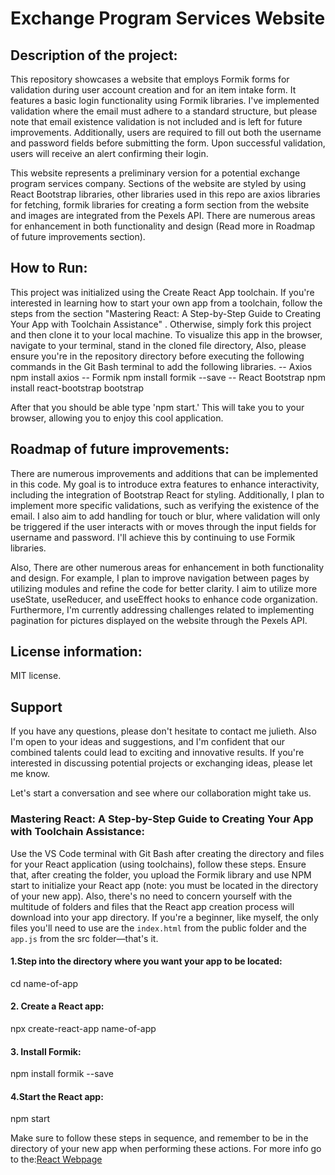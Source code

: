 # Exchange Program Services Website

## Description of the project:
 This repository showcases a website that employs Formik forms for validation during user account creation and for an item intake form. It features a basic login functionality using Formik libraries. I've implemented validation where the email must adhere to a standard structure, but please note that email existence validation is not included and is left for future improvements. Additionally, users are required to fill out both the username and password fields before submitting the form. Upon successful validation, users will receive an alert confirming their login.

This website represents a preliminary version for a potential exchange program services company. Sections of the website are styled by using React Bootstrap libraries, other libraries used in this repo are axios libraries for fetching, formik libraries for creating a form section from the website and images are integrated from the Pexels API. There are numerous areas for enhancement in both functionality and design (Read more in Roadmap of future improvements section).

## How to Run:
This project was initialized using the Create React App toolchain. If you're interested in learning how to start your own app from a toolchain, follow the steps from the section "Mastering React: A Step-by-Step Guide to Creating Your App with Toolchain Assistance" . Otherwise, simply fork this project and then clone it to your local machine. To visualize this app in the browser, navigate to your terminal, stand in the cloned file directory, Also, please ensure you're in the repository directory before executing the following commands in the Git Bash terminal to add the following libraries.
-- Axios
npm install axios
-- Formik 
npm install formik --save
-- React Bootstrap
npm install react-bootstrap bootstrap

After that you should be able type 'npm start.' This will take you to your browser, allowing you to enjoy this cool application.


## Roadmap of future improvements:
There are numerous improvements and additions that can be implemented in this code. My goal is to introduce extra features to enhance interactivity, including the integration of Bootstrap React for styling. Additionally, I plan to implement more specific validations, such as verifying the existence of the email. I also aim to add handling for touch or blur, where validation will only be triggered if the user interacts with or moves through the input fields for username and password. I'll achieve this by continuing to use Formik libraries.

Also, There are other numerous areas for enhancement in both functionality and design. For example, I plan to improve navigation between pages by utilizing modules and refine the code for better clarity. I aim to utilize more useState, useReducer, and useEffect hooks to enhance code organization. Furthermore, I'm currently addressing challenges related to implementing pagination for pictures displayed on the website through the Pexels API.

## License information:
MIT license.

## Support
If you have any questions, please don't hesitate to contact me julieth. Also I'm open to your ideas and suggestions, and I'm confident that our combined talents could lead to exciting and innovative results. If you're interested in discussing potential projects or exchanging ideas, please let me know.

Let's start a conversation and see where our collaboration might take us.


### Mastering React: A Step-by-Step Guide to Creating Your App with Toolchain Assistance:

Use the VS Code terminal with Git Bash after creating the directory and files for your React application (using toolchains), follow these steps. Ensure that, after creating the folder, you upload the Formik library and use NPM start to initialize your React app (note: you must be located in the directory of your new app). Also, there's no need to concern yourself with the multitude of folders and files that the React app creation process will download into your app directory. If you're a beginner, like myself, the only files you'll need to use are the `index.html` from the public folder and the `app.js` from the src folder—that's it. 


#### 1.Step into the directory where you want your app to be located:
cd name-of-app

#### 2. Create a React app:
npx create-react-app name-of-app

#### 3. Install Formik:
npm install formik --save

#### 4.Start the React app:
npm start

Make sure to follow these steps in sequence, and remember to be in the directory of your new app when performing these actions. For more info go to the:[React Webpage](https://create-react-app.dev/docs/getting-started/)
